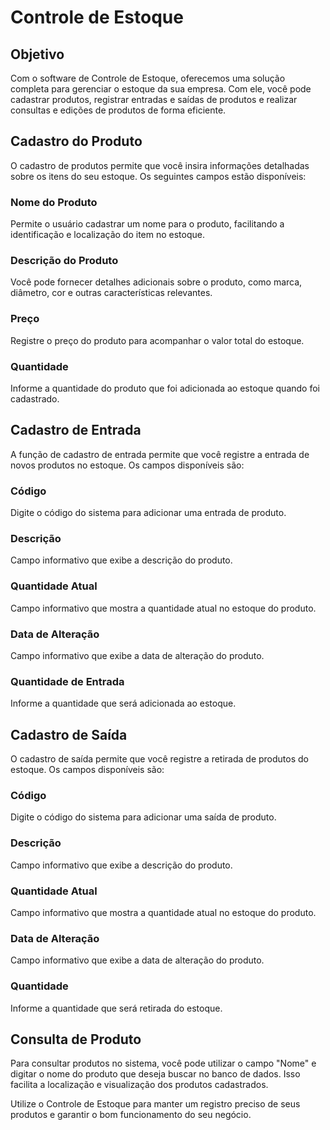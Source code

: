 # Controle de Estoque

## Objetivo

Com o software de Controle de Estoque, oferecemos uma solução completa para gerenciar o estoque da sua empresa. Com ele, você pode cadastrar produtos, registrar entradas e saídas de produtos e realizar consultas e edições de produtos de forma eficiente.

## Cadastro do Produto

O cadastro de produtos permite que você insira informações detalhadas sobre os itens do seu estoque. Os seguintes campos estão disponíveis:

### Nome do Produto

Permite o usuário cadastrar um nome para o produto, facilitando a identificação e localização do item no estoque.

### Descrição do Produto

Você pode fornecer detalhes adicionais sobre o produto, como marca, diâmetro, cor e outras características relevantes.

### Preço

Registre o preço do produto para acompanhar o valor total do estoque.

### Quantidade

Informe a quantidade do produto que foi adicionada ao estoque quando foi cadastrado.

## Cadastro de Entrada

A função de cadastro de entrada permite que você registre a entrada de novos produtos no estoque. Os campos disponíveis são:

### Código

Digite o código do sistema para adicionar uma entrada de produto.

### Descrição

Campo informativo que exibe a descrição do produto.

### Quantidade Atual

Campo informativo que mostra a quantidade atual no estoque do produto.

### Data de Alteração

Campo informativo que exibe a data de alteração do produto.

### Quantidade de Entrada

Informe a quantidade que será adicionada ao estoque.

## Cadastro de Saída

O cadastro de saída permite que você registre a retirada de produtos do estoque. Os campos disponíveis são:

### Código

Digite o código do sistema para adicionar uma saída de produto.

### Descrição

Campo informativo que exibe a descrição do produto.

### Quantidade Atual

Campo informativo que mostra a quantidade atual no estoque do produto.

### Data de Alteração

Campo informativo que exibe a data de alteração do produto.

### Quantidade

Informe a quantidade que será retirada do estoque.

## Consulta de Produto

Para consultar produtos no sistema, você pode utilizar o campo "Nome" e digitar o nome do produto que deseja buscar no banco de dados. Isso facilita a localização e visualização dos produtos cadastrados.

Utilize o Controle de Estoque para manter um registro preciso de seus produtos e garantir o bom funcionamento do seu negócio.
